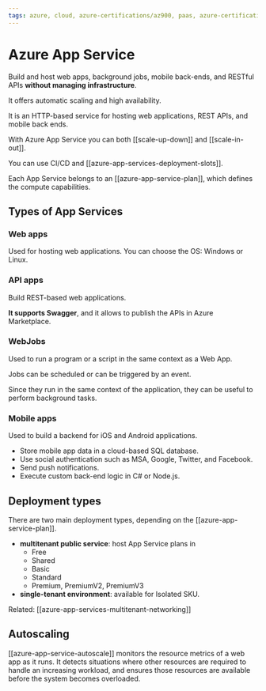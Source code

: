 ```yaml
---
tags: azure, cloud, azure-certifications/az900, paas, azure-certifications/az204
---
```


# Azure App Service

Build and host web apps, background jobs, mobile back-ends, and RESTful APIs **without managing infrastructure**.

It offers automatic scaling and high availability.

It is an HTTP-based service for hosting web applications, REST APIs, and mobile back ends.

With Azure App Service you can both [[scale-up-down]] and [[scale-in-out]].

You can use CI/CD and [[azure-app-services-deployment-slots]].

Each App Service belongs to an [[azure-app-service-plan]], which defines the compute capabilities.

## Types of App Services

### Web apps

Used for hosting web applications. You can choose the OS: Windows or Linux.

### API apps

Build REST-based web applications.

**It supports Swagger**, and it allows to publish the APIs in Azure Marketplace.

### WebJobs

Used to run a program or a script in the same context as a Web App.

Jobs can be scheduled or can be triggered by an event.

Since they run in the same context of the application, they can be useful to perform background tasks.

### Mobile apps

Used to build a backend for iOS and Android applications.

* Store mobile app data in a cloud-based SQL database.
* Use social authentication such as MSA, Google, Twitter, and Facebook.
* Send push notifications.
* Execute custom back-end logic in C# or Node.js.

## Deployment types

There are two main deployment types, depending on the [[azure-app-service-plan]].

* **multitenant public service**: host App Service plans in
  * Free
  * Shared
  * Basic
  * Standard
  * Premium, PremiumV2, PremiumV3
* **single-tenant environment**: available for Isolated SKU.

Related: [[azure-app-services-multitenant-networking]]

## Autoscaling

[[azure-app-service-autoscale]] monitors the resource metrics of a web app as it runs. It detects situations where other resources are required to handle an increasing workload, and ensures those resources are available before the system becomes overloaded.
